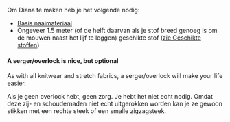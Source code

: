 
Om Diana te maken heb je het volgende nodig:

- [Basis naaimateriaal](/docs/sewing/basic-sewing-supplies)
- Ongeveer 1.5 meter (of de helft daarvan als je stof breed genoeg is om de mouwen naast het lijf te leggen) geschikte stof ([zie Geschikte stoffen](/docs/patterns/diana/fabric))

<Note>

#### A serger/overlock is nice, but optional

As with all knitwear and stretch fabrics, a serger/overlock will make your life easier.

Als je geen overlock hebt, geen zorg. Je hebt het niet echt nodig. 
Omdat deze zij- en schoudernaden niet echt uitgerokken worden kan je ze gewoon stikken met een rechte steek of een smalle zigzagsteek.

</Note>
